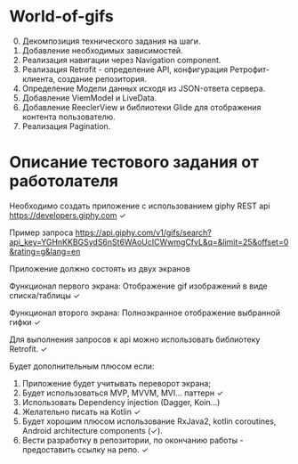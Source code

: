 # World-of-gifs

0. Декомпозиция технического задания на шаги.
1. Добавление необходимых зависимостей.
2. Реализация навигации через Navigation component.
3. Реализация Retrofit - определение API, конфигурация Ретрофит-клиента, создание репозитория.
4. Определение Модели данных исходя из JSON-ответа сервера.
5. Добавление ViemModel и LiveData.
6. Добавление ReeclerView и библиотеки Glide для отображения контента пользователю.
7. Реализация Pagination.



# Описание тестового задания от работолателя

Необходимо создать приложение с использованием giphy REST api https://developers.giphy.com  ✓

Пример запроса https://api.giphy.com/v1/gifs/search?api_key=YGHnKKBGSydS6nSt6WAoUcICWwmgCfvL&q=&limit=25&offset=0&rating=g&lang=en

Приложение должно состоять из двух экранов

Функционал первого экрана:
Отображение gif изображений в виде списка/таблицы ✓



Функционал второго экрана:
Полноэкранное отображение выбранной гифки ✓

Для выполнения запросов к api можно использовать библиотеку Retrofit. ✓

Будет дополнительным плюсом если:

1. Приложение будет учитывать переворот экрана; 
2. Будет использоваться  MVP, MVVM, MVI... паттерн ✓
3. Использовать Dependency injection (Dagger, Koin...)
4. Желательно писать на Kotlin ✓
5. Будет хорошим плюсом использование RxJava2, kotlin coroutines, Android architecture components (✓).
6. Вести разработку в репозитории, по окончанию работы - предоставить ссылку на репо. ✓


